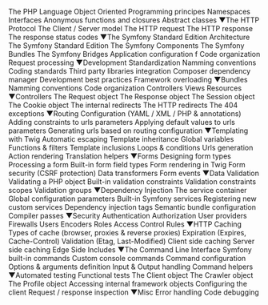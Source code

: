 The PHP Language
Object Oriented Programming principes
Namespaces
Interfaces
Anonymous functions and closures
Abstract classes
▼The HTTP Protocol
The Client / Server model
The HTTP request
The HTTP response
The response status codes
▼The Symfony Standard Edition Architecture
The Symfony Standard Edition
The Symfony Components
The Symfony Bundles
The Symfony Bridges
Application configuration f
Code organization
Request processing
▼Development Standardization
Namming conventions
Coding standards
Third party libraries integration
Composer dependency manager
Development best practices
Framework overloading
▼Bundles
Namming conventions
Code organization
Controllers
Views
Resources
▼Controllers
The Request object
The Response object
The Session object
The Cookie object
The internal redirects
The HTTP redirects
The 404 exceptions
▼Routing
Configuration (YAML / XML / PHP & annotations)
Adding constraints to urls parameters
Applying default values to urls parameters
Generating urls based on routing configuration
▼Templating with Twig
Automatic escaping
Template inheritance
Global variables
Functions & filters
Template inclusions
Loops & conditions
Urls generation
Action rendering
Translation helpers
▼Forms
Designing form types
Processing a form
Built-in form field types
Form rendering in Twig
Form security (CSRF protection)
Data transformers
Form events
▼Data Validation
Validating a PHP object
Built-in validation constraints
Validation constraints scopes
Validation groups
▼Dependency Injection
The service container
Global configuration parameters
Built-in Symfony services
Registering new custom services
Dependency injection tags
Semantic bundle configuration
Compiler passes
▼Security
Authentication
Authorization
User providers
Firewalls
Users
Encoders
Roles
Access Control Rules
▼HTTP Caching
Types of cache (browser, proxies & reverse proxies)
Expiration (Expires, Cache-Control)
Validation (Etag, Last-Modified)
Client side caching
Server side caching
Edge Side Includes
▼The Command Line Interface
Symfony built-in commands
Custom console commands
Command configuration
Options & arguments definition
Input & Output handling
Command helpers
▼Automated testing
Functional tests
The Client object
The Crawler object
The Profile object
Accessing internal framework objects
Configuring the client
Request / response inspection
▼Misc
Error handling
Code debugging

